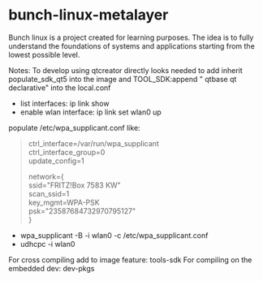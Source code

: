 # bunch-linux-metalayer
Bunch linux is a project created for learning purposes. The idea is to fully understand the foundations of systems and applications starting from the lowest possible level. 


Notes:
To develop using qtcreator directly looks needed to add inherit populate_sdk_qt5 into the image and TOOL_SDK:append " qtbase qt declarative" into the local.conf

- list interfaces: ip link show
- enable wlan interface: ip link set wlan0 up

populate /etc/wpa_supplicant.conf like:

> ctrl_interface=/var/run/wpa_supplicant<br>
> ctrl_interface_group=0<br>
> update_config=1<br>
> 
> network={<br>
>         ssid="FRITZ!Box 7583 KW"<br>
>         scan_ssid=1<br>
>         key_mgmt=WPA-PSK<br>
>         psk="23587684732970795127"<br>
> }<br>

- wpa_supplicant -B -i wlan0 -c /etc/wpa_supplicant.conf
- udhcpc -i wlan0


For cross compiling add to image feature: tools-sdk
For compiling on the embedded dev: dev-pkgs
